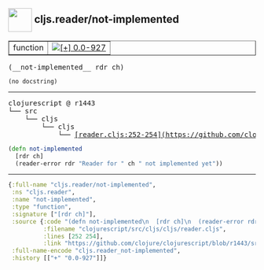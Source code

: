 ## <img width="48px" valign="middle" src="http://i.imgur.com/Hi20huC.png"> cljs.reader/not-implemented

 <table border="1">
<tr>
<td>function</td>
<td><a href="https://github.com/cljsinfo/api-refs/tree/0.0-927"><img valign="middle" alt="[+] 0.0-927" src="https://img.shields.io/badge/+-0.0--927-lightgrey.svg"></a> </td>
</tr>
</table>

 <samp>
(__not-implemented__ rdr ch)<br>
</samp>

```
(no docstring)
```

---

 <pre>
clojurescript @ r1443
└── src
    └── cljs
        └── cljs
            └── <ins>[reader.cljs:252-254](https://github.com/clojure/clojurescript/blob/r1443/src/cljs/cljs/reader.cljs#L252-L254)</ins>
</pre>

```clj
(defn not-implemented
  [rdr ch]
  (reader-error rdr "Reader for " ch " not implemented yet"))
```


---

```clj
{:full-name "cljs.reader/not-implemented",
 :ns "cljs.reader",
 :name "not-implemented",
 :type "function",
 :signature ["[rdr ch]"],
 :source {:code "(defn not-implemented\n  [rdr ch]\n  (reader-error rdr \"Reader for \" ch \" not implemented yet\"))",
          :filename "clojurescript/src/cljs/cljs/reader.cljs",
          :lines [252 254],
          :link "https://github.com/clojure/clojurescript/blob/r1443/src/cljs/cljs/reader.cljs#L252-L254"},
 :full-name-encode "cljs.reader_not-implemented",
 :history [["+" "0.0-927"]]}

```
